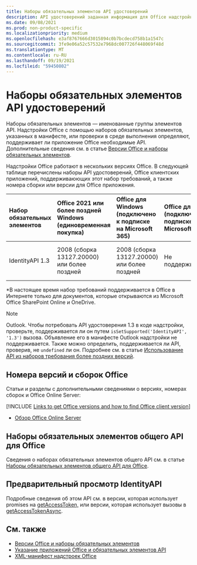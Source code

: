 ```yaml
---
title: Наборы обязательных элементов API удостоверений
description: API удостоверений заданная информация для Office надстройки.
ms.date: 09/08/2021
ms.prod: non-product-specific
ms.localizationpriority: medium
ms.openlocfilehash: e3af8767666d3015894c0b7bcdecd758b1a1547c
ms.sourcegitcommit: 3fe9e06a52c57532e7968dc007726f448069f48d
ms.translationtype: MT
ms.contentlocale: ru-RU
ms.lasthandoff: 09/19/2021
ms.locfileid: "59450802"
---
```

# <a name="identity-api-requirement-sets"></a>Наборы обязательных элементов API удостоверений

Наборы обязательных элементов — именованные группы элементов API. Надстройки Office с помощью наборов обязательных элементов, указанных в манифесте, или проверки в среде выполнения определяют, поддерживает ли приложение Office необходимые API. Дополнительные сведения см. в статье [Версии Office и наборы обязательных элементов](../../develop/office-versions-and-requirement-sets.md).

Надстройки Office работают в нескольких версиях Office. В следующей таблице перечислены наборы API удостоверений, Office клиентских приложений, поддерживаюющих этот набор требований, а также номера сборки или версии для Office приложения.

|  Набор обязательных элементов  | Office 2021 или более поздней Windows<br>(единовременная покупка) | Office для Windows<br>(подключено к подписке на Microsoft 365) |  Office для iPad<br>(подключено к подписке на Microsoft 365)  |  Office для Mac<br>(подключено к подписке на Microsoft 365)  | Office в Интернете  |
|:-----|:-----|:-----|:-----|:-----|:-----|
| IdentityAPI 1.3  | 2008 (сборка 13127.20000) или более поздней | 2008 (сборка 13127.20000) или более поздней | Не поддерживается | 16.40 или более поздняя | Microsoft Office SharePoint Online и OneDrive\* |

\*В настоящее время набор требований поддерживается в Office в Интернете только для документов, которые открываются из Microsoft Office SharePoint Online и OneDrive.

> [!NOTE]
> Outlook. Чтобы потребовать API удостоверения 1.3 в коде надстройки, проверьте, поддерживается ли он путем `isSetSupported('IdentityAPI', '1.3')` вызова. Объявление его в манифесте Outlook надстройки не поддерживается. Также можно определить, поддерживается ли API, проверив, не `undefined` ли он. Подробнее см. в статье [Использование API из наборов требования более поздних версий](outlook-api-requirement-sets.md#using-apis-from-later-requirement-sets).

## <a name="office-versions-and-build-numbers"></a>Номера версий и сборок Office

Статьи и разделы с дополнительными сведениями о версиях, номерах сборок и Office Online Server:

[!INCLUDE [Links to get Office versions and how to find Office client version](../../includes/links-get-office-versions-builds.md)]
- [Обзор Office Online Server](/officeonlineserver/office-online-server-overview)

## <a name="office-common-api-requirement-sets"></a>Наборы обязательных элементов общего API для Office

Сведения о наборах обязательных элементов общего API см. в статье [Наборы обязательных элементов общего API для Office](office-add-in-requirement-sets.md).

## <a name="identityapi-preview"></a>Предварительный просмотр IdentityAPI

Подробные сведения об этом API см. в версии, которая использует promises на [getAccessToken,](/javascript/api/office-runtime/officeruntime.auth#getaccesstoken-options-) или версии, которая использует вызовы в [getAccessTokenAsync](/javascript/api/office/office.auth#getAccessTokenAsync_options__callback_).

## <a name="see-also"></a>См. также

- [Версии Office и наборы обязательных элементов](../../develop/office-versions-and-requirement-sets.md)
- [Указание приложений Office и обязательных элементов API](../../develop/specify-office-hosts-and-api-requirements.md)
- [XML-манифест надстроек Office](../../develop/add-in-manifests.md)
